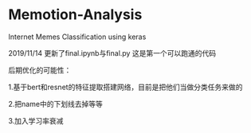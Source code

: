# Memotion-Analysis
Internet Memes Classification using keras

2019/11/14 更新了final.ipynb与final.py 这是第一个可以跑通的代码

后期优化的可能性：

1.基于bert和resnet的特征提取搭建网络，目前是把他们当做分类任务来做的

2.把name中的下划线去掉等等

3.加入学习率衰减
